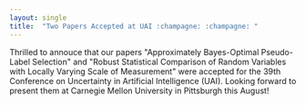 ```yaml
---
layout: single
title:  "Two Papers Accepted at UAI :champagne: :champagne: "
---
```




Thrilled to annouce that our papers "Approximately Bayes-Optimal Pseudo-Label Selection" and "Robust Statistical Comparison of Random Variables with Locally Varying Scale of Measurement" were accepted for the 39th Conference on Uncertainty in Artificial Intelligence (UAI). Looking forward to present them at Carnegie Mellon University in Pittsburgh this August! 